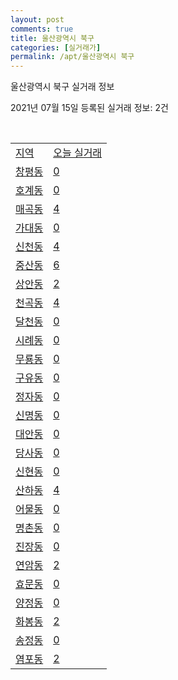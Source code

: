 ```yaml
---
layout: post
comments: true
title: 울산광역시 북구
categories: [실거래가]
permalink: /apt/울산광역시 북구
---
```


울산광역시 북구 실거래 정보

2021년 07월 15일 등록된 실거래 정보: 2건

<script type="text/javascript">
  google.charts.load('current', {'packages':['corechart']});
  google.charts.setOnLoadCallback(drawChart);

  function drawChart() {
    var data = google.visualization.arrayToDataTable([['거래일', '매매', '전월세', '전매'], ['20-07', 185, 136, 4], ['20-08', 299, 152, 5], ['20-09', 353, 188, 14], ['20-10', 556, 160, 13], ['20-11', 1010, 217, 21], ['20-12', 584, 216, 13], ['21-01', 334, 330, 8], ['21-02', 258, 191, 5], ['21-03', 301, 245, 24], ['21-04', 240, 183, 17], ['21-05', 316, 215, 16], ['21-06', 352, 167, 1], ['21-07', 56, 26, 0]]);

    var options = {
      title: '최근 1년간 유형별 거래량 추이',
      legend: { position: 'bottom' }
    };

    var chart = new google.visualization.LineChart(document.getElementById('columnchart_material'));
    chart.draw(data, (options));
  }
</script>

<div id="columnchart_material" style="width: 95%; margin-left: -35px"></div>
<br>
<table class="sortable">
  <tr>
    <td><a href="#">지역</a></td>
    <td><a href="#">오늘 실거래</a></td>
  </tr>

  
  <tr class="item">
    <td><a href="울산광역시 북구 창평동">창평동</a></td>
    <td><a href="울산광역시 북구 창평동">0</a></td>
  </tr>
    

  <tr class="item">
    <td><a href="울산광역시 북구 호계동">호계동</a></td>
    <td><a href="울산광역시 북구 호계동">0</a></td>
  </tr>
    

  <tr class="item">
    <td><a href="울산광역시 북구 매곡동">매곡동</a></td>
    <td><a href="울산광역시 북구 매곡동">4</a></td>
  </tr>
    

  <tr class="item">
    <td><a href="울산광역시 북구 가대동">가대동</a></td>
    <td><a href="울산광역시 북구 가대동">0</a></td>
  </tr>
    

  <tr class="item">
    <td><a href="울산광역시 북구 신천동">신천동</a></td>
    <td><a href="울산광역시 북구 신천동">4</a></td>
  </tr>
    

  <tr class="item">
    <td><a href="울산광역시 북구 중산동">중산동</a></td>
    <td><a href="울산광역시 북구 중산동">6</a></td>
  </tr>
    

  <tr class="item">
    <td><a href="울산광역시 북구 상안동">상안동</a></td>
    <td><a href="울산광역시 북구 상안동">2</a></td>
  </tr>
    

  <tr class="item">
    <td><a href="울산광역시 북구 천곡동">천곡동</a></td>
    <td><a href="울산광역시 북구 천곡동">4</a></td>
  </tr>
    

  <tr class="item">
    <td><a href="울산광역시 북구 달천동">달천동</a></td>
    <td><a href="울산광역시 북구 달천동">0</a></td>
  </tr>
    

  <tr class="item">
    <td><a href="울산광역시 북구 시례동">시례동</a></td>
    <td><a href="울산광역시 북구 시례동">0</a></td>
  </tr>
    

  <tr class="item">
    <td><a href="울산광역시 북구 무룡동">무룡동</a></td>
    <td><a href="울산광역시 북구 무룡동">0</a></td>
  </tr>
    

  <tr class="item">
    <td><a href="울산광역시 북구 구유동">구유동</a></td>
    <td><a href="울산광역시 북구 구유동">0</a></td>
  </tr>
    

  <tr class="item">
    <td><a href="울산광역시 북구 정자동">정자동</a></td>
    <td><a href="울산광역시 북구 정자동">0</a></td>
  </tr>
    

  <tr class="item">
    <td><a href="울산광역시 북구 신명동">신명동</a></td>
    <td><a href="울산광역시 북구 신명동">0</a></td>
  </tr>
    

  <tr class="item">
    <td><a href="울산광역시 북구 대안동">대안동</a></td>
    <td><a href="울산광역시 북구 대안동">0</a></td>
  </tr>
    

  <tr class="item">
    <td><a href="울산광역시 북구 당사동">당사동</a></td>
    <td><a href="울산광역시 북구 당사동">0</a></td>
  </tr>
    

  <tr class="item">
    <td><a href="울산광역시 북구 신현동">신현동</a></td>
    <td><a href="울산광역시 북구 신현동">0</a></td>
  </tr>
    

  <tr class="item">
    <td><a href="울산광역시 북구 산하동">산하동</a></td>
    <td><a href="울산광역시 북구 산하동">4</a></td>
  </tr>
    

  <tr class="item">
    <td><a href="울산광역시 북구 어물동">어물동</a></td>
    <td><a href="울산광역시 북구 어물동">0</a></td>
  </tr>
    

  <tr class="item">
    <td><a href="울산광역시 북구 명촌동">명촌동</a></td>
    <td><a href="울산광역시 북구 명촌동">0</a></td>
  </tr>
    

  <tr class="item">
    <td><a href="울산광역시 북구 진장동">진장동</a></td>
    <td><a href="울산광역시 북구 진장동">0</a></td>
  </tr>
    

  <tr class="item">
    <td><a href="울산광역시 북구 연암동">연암동</a></td>
    <td><a href="울산광역시 북구 연암동">2</a></td>
  </tr>
    

  <tr class="item">
    <td><a href="울산광역시 북구 효문동">효문동</a></td>
    <td><a href="울산광역시 북구 효문동">0</a></td>
  </tr>
    

  <tr class="item">
    <td><a href="울산광역시 북구 양정동">양정동</a></td>
    <td><a href="울산광역시 북구 양정동">0</a></td>
  </tr>
    

  <tr class="item">
    <td><a href="울산광역시 북구 화봉동">화봉동</a></td>
    <td><a href="울산광역시 북구 화봉동">2</a></td>
  </tr>
    

  <tr class="item">
    <td><a href="울산광역시 북구 송정동">송정동</a></td>
    <td><a href="울산광역시 북구 송정동">0</a></td>
  </tr>
    

  <tr class="item">
    <td><a href="울산광역시 북구 염포동">염포동</a></td>
    <td><a href="울산광역시 북구 염포동">2</a></td>
  </tr>
    


</table>


    